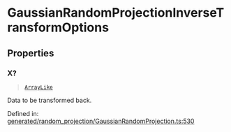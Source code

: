 # GaussianRandomProjectionInverseTransformOptions

## Properties

### X?

> [`ArrayLike`](../types/ArrayLike.md)

Data to be transformed back.

Defined in:  [generated/random\_projection/GaussianRandomProjection.ts:530](https://github.com/transitive-bullshit/scikit-learn-ts/blob/122b3c0/packages/sklearn/src/generated/random_projection/GaussianRandomProjection.ts#L530)

